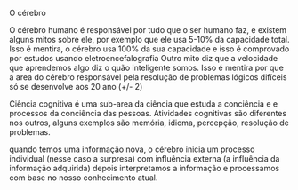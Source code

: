
 O cérebro

 O cérebro humano é responsável por tudo que o ser humano faz, e existem alguns mitos sobre ele, por exemplo que ele usa 5-10% da capacidade total. Isso é mentira, o cérebro usa 100% da sua capacidade e isso é comprovado por estudos usando eletroencefalografia
Outro mito diz que a velocidade que aprendemos algo diz o quão inteligente somos. Isso é mentira por que a area do cérebro responsável pela resolução de problemas lógicos difíceis só se desenvolve aos 20 ano (+/- 2)

Ciência cognitiva é uma sub-area da ciência que estuda a conciência e e processos da conciência das pessoas. Atividades cognitivas são diferentes nos outros, alguns exemplos são memória, idioma, percepção, resolução de problemas.

quando temos uma informação nova, o cérebro inicia um processo individual (nesse caso a surpresa) com influência externa (a influência da informação adquirida) depois interpretamos a informação e processamos com base no nosso conhecimento atual. 
